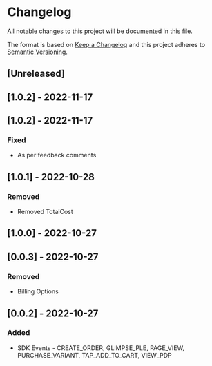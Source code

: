 # Changelog

All notable changes to this project will be documented in this file.

The format is based on [Keep a Changelog](http://keepachangelog.com/en/1.0.0/)
and this project adheres to [Semantic Versioning](http://semver.org/spec/v2.0.0.html).

## [Unreleased]

## [1.0.2] - 2022-11-17

## [1.0.2] - 2022-11-17

### Fixed

- As per feedback comments

## [1.0.1] - 2022-10-28

### Removed

- Removed TotalCost

## [1.0.0] - 2022-10-27

## [0.0.3] - 2022-10-27

### Removed

- Billing Options

## [0.0.2] - 2022-10-27

### Added

- SDK Events - CREATE_ORDER, GLIMPSE_PLE, PAGE_VIEW, PURCHASE_VARIANT, TAP_ADD_TO_CART, VIEW_PDP
